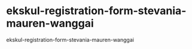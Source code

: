 # ekskul-registration-form-stevania-mauren-wanggai
ekskul-registration-form-stevania-mauren-wanggai
